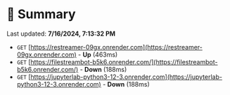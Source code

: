 # 📖 Summary
Last updated: **7/16/2024, 7:13:32 PM**

- `GET` [https://restreamer-09gx.onrender.com](https://restreamer-09gx.onrender.com) - **Up** (463ms)
- `GET` [https://filestreambot-b5k6.onrender.com/](https://filestreambot-b5k6.onrender.com/) - **Down** (188ms)
- `GET` [https://jupyterlab-python3-12-3.onrender.com](https://jupyterlab-python3-12-3.onrender.com) - **Down** (188ms)
